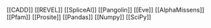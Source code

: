 
[[CADD]]
[[REVEL]]
[[SpliceAI]]
[[Pangolin]]
[[Eve]]
[[AlphaMissens]]
[[Pfam]]
[[Prosite]]
[[Pandas]]
[[Numpy]]
[[SciPy]]